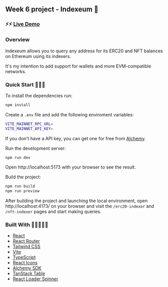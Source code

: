 ## Week 6 project - Indexeum 👾

### ⚡️⚡️ [Live Demo]()

### Overview

Indexeum allows you to query any address for its ERC20 and NFT balances on Ethereum using its indexers.

It's my intention to add support for wallets and more EVM-compatible networks.

### Quick Start 🏃‍♀️🏃

To install the dependencies run:

```bash
npm install
```

Create a `.env` file and add the following enviroment variables:

```bash
VITE_MAINNET_RPC_URL=
VITE_MAINNET_API_KEY=
```

If you don't have a API key, you can get one for free from [Alchemy](https://www.alchemy.com/).

Run the development server:

```bash
npm run dev
```

Open http://localhost:5173 with your browser to see the result.

Build the project:
```bash
npm run build
npm run preview
```

After building the project and launching the local environment, open http://localhost:4173/ on your browser and visit the `/erc20-indexer` and `/nft-indexer` pages and start making queries.

### Built With 👷🏻‍♀️👷🏻

- [React](https://react.dev/)
- [React Router](https://reactrouter.com/en/main)
- [Tailwind CSS](https://tailwindcss.com/)
- [Vite](https://vitejs.dev/)
- [TypeScript](https://www.typescriptlang.org/)
- [React Icons](https://react-icons.github.io/react-icons/)
- [Alchemy SDK](https://www.alchemy.com/sdk)
- [TanStack Table](https://tanstack.com/table/v8)
- [React Loader Spinner](https://mhnpd.github.io/react-loader-spinner/)